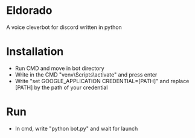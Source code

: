 # Eldorado
 A voice cleverbot for discord written in python

# Installation

- Run CMD and move in bot directory
- Write in the CMD "venv\Scripts\activate" and press enter
- Write "set GOOGLE_APPLICATION CREDENTIAL=[PATH]" and replace [PATH] by the path of your credential

# Run

- In cmd, write "python bot.py" and wait for launch
